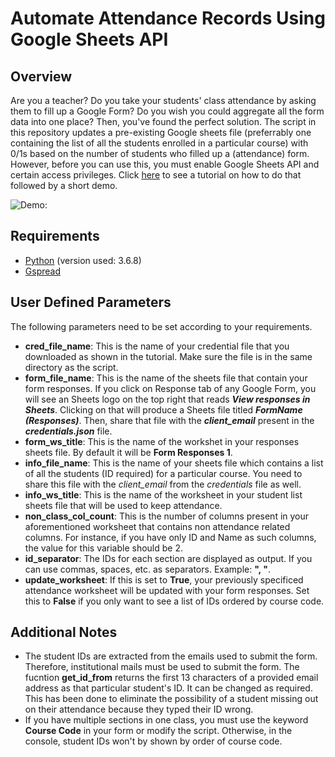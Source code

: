 # Automate Attendance Records Using Google Sheets API

## Overview
Are you a teacher? Do you take your students' class attendance by asking them to fill up a Google Form? Do you wish you could aggregate all the form data into one place? Then, you've found the perfect solution. The script in this repository updates a pre-existing Google sheets file (preferrably one containing the list of all the students enrolled in a particular course) with 0/1s based on the number of students who filled up a (attendance) form. However, before you can use this, you must enable Google Sheets API and certain access privileges. Click [here](https://youtu.be/8JgztFMGR38) to see a tutorial on how to do that followed by a short demo.

![Demo:](https://github.com/Automate-Attendance-Records-Using-Google-Sheets-API/Demo.jpeg)

## Requirements
* [Python](https://www.python.org/downloads/) (version used: 3.6.8)
* [Gspread](https://gspread.readthedocs.io/en/latest/)

## User Defined Parameters
The following parameters need to be set according to your requirements.

* **cred_file_name**: This is the name of your credential file that you downloaded as shown in the tutorial. Make sure the file is in the same directory as the script.
* **form_file_name**: This is the name of the sheets file that contain your form responses. If you click on Response tab of any Google Form, you will see an Sheets logo on the top right that reads ***View responses in Sheets***. Clicking on that will produce a Sheets file titled ***FormName (Responses)***. Then, share that file with the ***client_email*** present in the ***credentials.json*** file.
* **form_ws_title**: This is the name of the workshet in your responses sheets file. By default it will be **Form Responses 1**.
* **info_file_name**: This is the name of your sheets file which contains a list of all the students (ID required) for a particular course. You need to share this file with the *client_email* from the *credentials* file as well.
* **info_ws_title**: This is the name of the worksheet in your student list sheets file that will be used to keep attendance.
* **non_class_col_count**: This is the number of columns present in your aforementioned worksheet that contains non attendance related columns. For instance, if you have only ID and Name as such columns, the value for this variable should be 2.
* **id_separator**: The IDs for each section are displayed as output. If you can use commas, spaces, etc. as separators. Example: **", "**.
* **update_worksheet**: If this is set to **True**, your previously specificed attendance worksheet will be updated with your form responses. Set this to **False** if you only want to see a list of IDs ordered by course code.

## Additional Notes
* The student IDs are extracted from the emails used to submit the form. Therefore, institutional mails must be used to submit the form. The fucntion **get_id_from** returns the first 13 characters of a provided email address as that particular student's ID. It can be changed as required. This has been done to eliminate the possibility of a student missing out on their attendance because they typed their ID wrong.
* If you have multiple sections in one class, you must use the keyword **Course Code** in your form or modify the script. Otherwise, in the console, student IDs won't by shown by order of course code.

